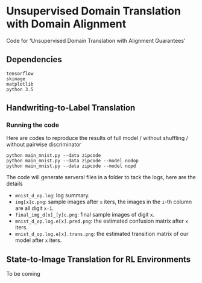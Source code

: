 # Unsupervised Domain Translation with Domain Alignment

Code for 'Unsupervised Domain Translation with Alignment Guarantees'

## Dependencies

```
tensorflow
skimage
matplotlib
python 3.5
```

## Handwriting-to-Label Translation

### Running the code

Here are codes to reproduce the results of full model / without shuffling / without pairwise discriminator

```
python main_mnist.py --data zipcode
python main_mnist.py --data zipcode --model nodop
python main_mnist.py --data zipcode --model nopd
```

The code will generate serveral files in a folder to tack the logs, here are the details

- `mnist_d_op.log`: log summary.
- `img[x]c.png`: sample images after `x` iters, the images in the `i`-th column are all digit `x-1`.
- `final_img_d[x]_[y]c.png`: final sample images of digit `x`.
- `mnist_d_op.log.e[x].pred.png`: the estimated confusion matrix after `x` iters.
- `mnist_d_op.log.e[x].trans.png`: the estimated transition matrix of our model after `x` iters.

## State-to-Image Translation for RL Environments

To be coming

